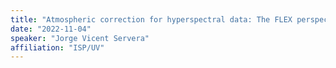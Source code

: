 ```yaml
---
title: "Atmospheric correction for hyperspectral data: The FLEX perspective"
date: "2022-11-04"
speaker: "Jorge Vicent Servera"
affiliation: "ISP/UV"
---
```

